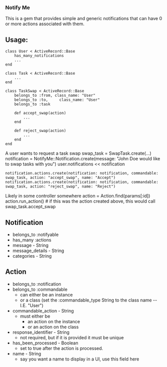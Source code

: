 
### Notify Me
This is a gem that provides simple and generic notifications that can have 0
or more actions associated with them.

## Usage:

    class User < ActiveRecord::Base
        has_many_notifications
        ...
    end
    
    class Task < ActiveRecord::Base
        ...
    end
    
    class TaskSwap < ActiveRecord::Base
        belongs_to :from, class_name: "User"
        belongs_to :to,     class_name: "User"
        belongs_to :task
    
        def accept_swap(action)
            ...
        end
    
        def reject_swap(action)
            ...
        end
    end
    
A user wants to request a task swap
    swap_task = SwapTask.create(...)
    notification = NotifyMe::Notification.create(message: "John Doe would like to swap tasks with you")
    user.notifications << notification
    
    notification.actions.create(notification: notification, commandable: swap_task, action: "accept_swap", name: "Accept")
    notification.actions.create(notification: notification, commandable: swap_task, action: "reject_swap", name: "Reject")
    
Likely in some controller somewhere
    action = Action.find(params[:id])
    action.run_action() # if this was the action created above, this would call swap_task.accept_swap


## Notification
* belongs_to :notifyable
* has_many :actions
* message - String
* message_details - String
* categories - String

## Action
* belongs_to :notification
* belongs_to :commandable
    * can either be an instance
    * or a class (set the :commandable_type String to the class name -- I.E. "User")
* commandable_action - String
    * must either be
        * an action on the instance
        * or an action on the class
* response_identifier - String
    * not required, but if it is provided it must be unique
* has_been_processed - Boolean
    * set to true after the action is processed.
* name - String
    * say you want a name to display in a UI, use this field here